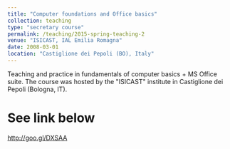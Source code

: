 ```yaml
---
title: "Computer foundations and Office basics"
collection: teaching
type: "secretary course"
permalink: /teaching/2015-spring-teaching-2
venue: "ISICAST, IAL Emilia Romagna"
date: 2008-03-01
location: "Castiglione dei Pepoli (BO), Italy"
---
```


Teaching and practice in fundamentals of computer basics + MS Office suite.
The course was hosted by the "ISICAST" institute in Castiglione dei Pepoli (Bologna, IT).

See link below
======
http://goo.gl/DXSAA
